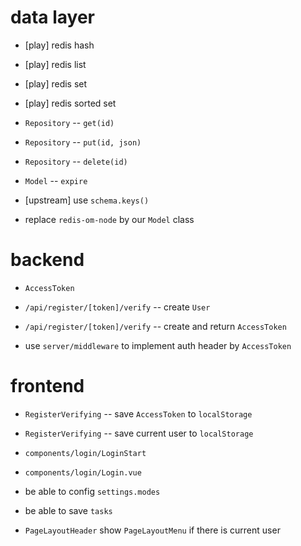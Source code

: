 # data layer

- [play] redis hash
- [play] redis list
- [play] redis set
- [play] redis sorted set

- `Repository` -- `get(id)`
- `Repository` -- `put(id, json)`
- `Repository` -- `delete(id)`

- `Model` -- `expire`

- [upstream] use `schema.keys()`

- replace `redis-om-node` by our `Model` class

# backend

- `AccessToken`

- `/api/register/[token]/verify` -- create `User`
- `/api/register/[token]/verify` -- create and return `AccessToken`

- use `server/middleware` to implement auth header by `AccessToken`

# frontend

- `RegisterVerifying` -- save `AccessToken` to `localStorage`
- `RegisterVerifying` -- save current user to `localStorage`

- `components/login/LoginStart`
- `components/login/Login.vue`

- be able to config `settings.modes`

- be able to save `tasks`

- `PageLayoutHeader` show `PageLayoutMenu` if there is current user
